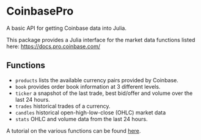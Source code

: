 # CoinbasePro

A basic API for getting Coinbase data into Julia. 

This package provides a Julia interface for the market data functions listed here: https://docs.pro.coinbase.com/

## Functions

* `products` lists the available currency pairs provided by Coinbase. 
* `book` provides order book information at 3 different levels. 
* `ticker` a snapshot of the last trade, best bid/offer and volume over the last 24 hours. 
* `trades` historical trades of a currency. 
* `candles` historical open-high-low-close (OHLC) market data 
* `stats` OHLC and volume data from the last 24 hours. 

A tutorial on the various functions can be found [here](http://dm13450.github.io/2021/06/25/HighFreqCrypto.html).